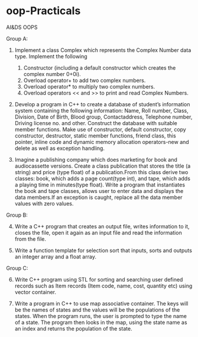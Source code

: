 # oop-Practicals
AI&amp;DS OOPS

Group A:
1. Implement a class Complex which represents the Complex Number data type. Implement the following 
    1. Constructor (including a default constructor which creates the complex number 0+0i). 
    2. Overload operator+ to add two complex numbers.
    3. Overload operator* to multiply two complex numbers. 
    4. Overload operators << and >> to print and read Complex Numbers.

2.  Develop a program in C++ to create a database of student’s information system containing the following information: Name, Roll number, Class, Division, Date of Birth, Blood group, Contactaddress, Telephone number, Driving license no. and other. Construct the database with suitable member functions. Make use of constructor, default constructor, copy constructor, destructor, static member functions, friend class, this pointer, inline code and dynamic memory allocation operators-new and delete as well as exception handling.

3.   Imagine a publishing company which does marketing for book and audiocassette versions. Create a class publication that stores the title (a string) and price (type float) of a publication.From this class derive two classes: book, which adds a page count(type int), and tape, which adds a playing time in minutes(type float). Write a program that instantiates the book and tape classes, allows user to enter data and displays the data members.If an exception is caught, replace all the data member values with zero values.

Group B:

4.  Write a C++ program that creates an output file, writes information to it, closes the file, open it again as an input file and read the information from the file.

5.   Write a function template for selection sort that inputs, sorts and outputs an integer array and a float array.

Group C:

6.  Write C++ program using STL for sorting and searching user defined records such as Item records (Item code, name, cost, quantity etc) using vector container.

7.  Write a program in C++ to use map associative container. The keys will be the names of states and the values will be the populations of the states. When the program runs, the user is prompted to type the name of a state. The program then looks in the map, using the state name as an index and returns the population of the state.
